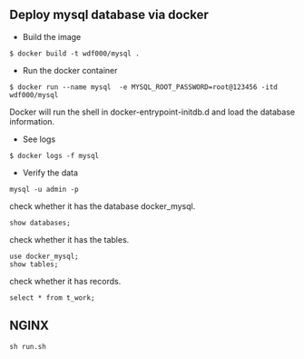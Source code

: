 ## Deploy mysql database via docker

- Build the image
```
$ docker build -t wdf000/mysql . 
```

- Run the docker container
```
$ docker run --name mysql  -e MYSQL_ROOT_PASSWORD=root@123456 -itd wdf000/mysql
```
Docker will run the shell in docker-entrypoint-initdb.d and load the database information. 

- See logs
```
$ docker logs -f mysql
```

- Verify the data

```
mysql -u admin -p
```
check whether it has the database docker_mysql.
```
show databases;
```

check whether it has the tables.
```
use docker_mysql;
show tables;
```

check whether it has records.
```
select * from t_work;
```

## NGINX

```
sh run.sh
```

